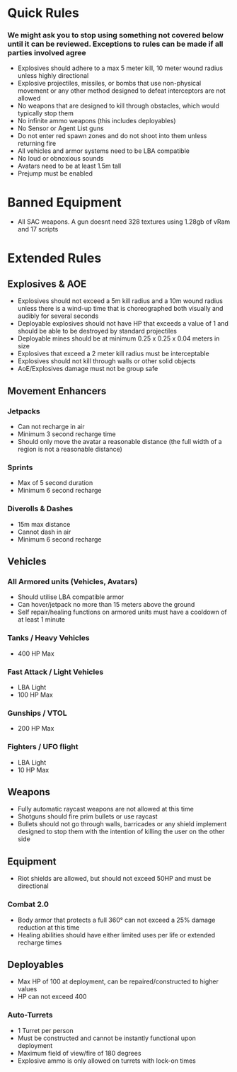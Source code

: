 
# Quick Rules
### We might ask you to stop using something not covered below until it can be reviewed. Exceptions to rules can be made if all parties involved agree

- Explosives should adhere to a max 5 meter kill, 10 meter wound radius unless highly directional
- Explosive projectiles, missiles, or bombs that use non-physical movement or any other method designed to defeat interceptors are not allowed
- No weapons that are designed to kill through obstacles, which would typically stop them
- No infinite ammo weapons (this includes deployables)
- No Sensor or Agent List guns
- Do not enter red spawn zones and do not shoot into them unless returning fire
- All vehicles and armor systems need to be LBA compatible
- No loud or obnoxious sounds
- Avatars need to be at least 1.5m tall
- Prejump must be enabled

# Banned Equipment
- All SAC weapons. A gun doesnt need 328 textures using 1.28gb of vRam and 17 scripts



# Extended Rules
## Explosives & AOE
- Explosives should not exceed a 5m kill radius and a 10m wound radius unless there is a wind-up time that is choreographed both visually and audibly for several seconds
- Deployable explosives should not have HP that exceeds a value of 1 and should be able to be destroyed by standard projectiles
- Deployable mines should be at minimum 0.25 x 0.25 x 0.04 meters in size
- Explosives that exceed a 2 meter kill radius must be interceptable
- Explosives should not kill through walls or other solid objects
- AoE/Explosives damage must not be group safe

## Movement Enhancers
### Jetpacks
- Can not recharge in air
- Minimum 3 second recharge time
- Should only move the avatar a reasonable distance (the full width of a region is not a reasonable distance)

### Sprints
- Max of 5 second duration
- Minimum 6 second recharge

### Diverolls & Dashes
- 15m max distance
- Cannot dash in air
- Minimum 6 second recharge

## Vehicles
### All Armored units (Vehicles, Avatars)
- Should utilise LBA compatible armor
- Can hover/jetpack no more than 15 meters above the ground
- Self repair/healing functions on armored units must have a cooldown of at least 1 minute

### Tanks / Heavy Vehicles
- 400 HP Max

### Fast Attack / Light Vehicles
- LBA Light
- 100 HP Max

### Gunships / VTOL
- 200 HP Max

### Fighters / UFO flight
- LBA Light
- 10 HP Max

## Weapons
- Fully automatic raycast weapons are not allowed at this time
- Shotguns should fire prim bullets or use raycast
- Bullets should not go through walls, barricades or any shield implement designed to stop them with the intention of killing the user on the other side

## Equipment
- Riot shields are allowed, but should not exceed 50HP and must be directional

### Combat 2.0
- Body armor that protects a full 360° can not exceed a 25% damage reduction at this time
- Healing abilities should have either limited uses per life or extended recharge times

## Deployables
- Max HP of 100 at deployment, can be repaired/constructed to higher values
- HP can not exceed 400

### Auto-Turrets
- 1 Turret per person
- Must be constructed and cannot be instantly functional upon deployment
- Maximum field of view/fire of 180 degrees
- Explosive ammo is only allowed on turrets with lock-on times
